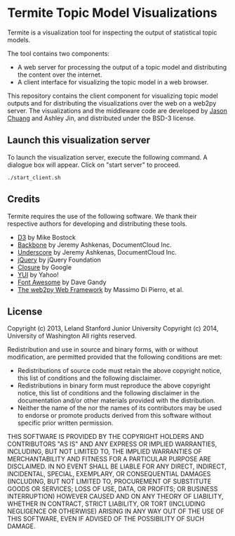 Termite Topic Model Visualizations
==================================

Termite is a visualization tool for inspecting the output of statistical topic models.

The tool contains two components:
  * A web server for processing the output of a topic model and distributing the content over the internet.
  * A client interface for visualizing the topic model in a web browser.

This repository contains the client component for visualizing topic model outputs and for distributing the visualizations over the web on a web2py server. The visualizations and the middleware code are developed by [Jason Chuang](http://jason.chuang.ca) and Ashley Jin, and distributed under the BSD-3 license.

Launch this visualization server
--------------------------------

To launch the visualization server, execute the following command. A dialogue box will appear. Click on "start server" to proceed.

```
./start_client.sh
```

Credits
-------

Termite requires the use of the following software. We thank their respective authors for developing and distributing these tools.

  * [D3](http://d3js.org) by Mike Bostock
  * [Backbone](http://backbonejs.org) by Jeremy Ashkenas, DocumentCloud Inc.
  * [Underscore](http://underscorejs.org) by Jeremy Ashkenas, DocumentCloud Inc.
  * [jQuery](http://jquery.com) by jQuery Foundation
  * [Closure](https://developers.google.com/closure/compiler) by Google
  * [YUI](http://yuilibrary.com) by Yahoo!
  * [Font Awesome](http://fontawesome.io) by Dave Gandy  
  * [The web2py Web Framework](http://web2py.com) by Massimo Di Pierro, et al.

License
-------

Copyright (c) 2013, Leland Stanford Junior University
Copyright (c) 2014, University of Washington
All rights reserved.

Redistribution and use in source and binary forms, with or without
modification, are permitted provided that the following conditions are met:
  * Redistributions of source code must retain the above copyright
    notice, this list of conditions and the following disclaimer.
  * Redistributions in binary form must reproduce the above copyright
    notice, this list of conditions and the following disclaimer in the
    documentation and/or other materials provided with the distribution.
  * Neither the name of the <organization> nor the
    names of its contributors may be used to endorse or promote products
    derived from this software without specific prior written permission.

THIS SOFTWARE IS PROVIDED BY THE COPYRIGHT HOLDERS AND CONTRIBUTORS "AS IS" AND
ANY EXPRESS OR IMPLIED WARRANTIES, INCLUDING, BUT NOT LIMITED TO, THE IMPLIED
WARRANTIES OF MERCHANTABILITY AND FITNESS FOR A PARTICULAR PURPOSE ARE
DISCLAIMED. IN NO EVENT SHALL <COPYRIGHT HOLDER> BE LIABLE FOR ANY
DIRECT, INDIRECT, INCIDENTAL, SPECIAL, EXEMPLARY, OR CONSEQUENTIAL DAMAGES
(INCLUDING, BUT NOT LIMITED TO, PROCUREMENT OF SUBSTITUTE GOODS OR SERVICES;
LOSS OF USE, DATA, OR PROFITS; OR BUSINESS INTERRUPTION) HOWEVER CAUSED AND
ON ANY THEORY OF LIABILITY, WHETHER IN CONTRACT, STRICT LIABILITY, OR TORT
(INCLUDING NEGLIGENCE OR OTHERWISE) ARISING IN ANY WAY OUT OF THE USE OF THIS
SOFTWARE, EVEN IF ADVISED OF THE POSSIBILITY OF SUCH DAMAGE.
